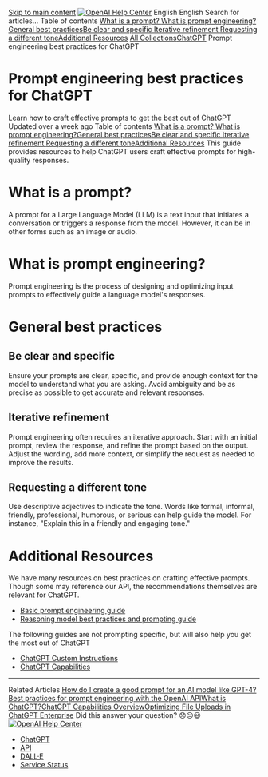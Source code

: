 [Skip to main content](https://help.openai.com/en/articles/10032626-prompt-engineering-best-practices-for-chatgpt#main-content)
[![OpenAI Help Center](https://downloads.intercomcdn.com/i/o/dgkjq2bp/634565/1e1c8a3b004a549e3877312a2d37/1a6c6bf4ec4bdd937e8e4e50307f7c20.png)](https://help.openai.com/en/)
English
English
Search for articles...
Table of contents
[What is a prompt? ](https://help.openai.com/en/articles/10032626-prompt-engineering-best-practices-for-chatgpt#h_2592ef3a3e)[What is prompt engineering?](https://help.openai.com/en/articles/10032626-prompt-engineering-best-practices-for-chatgpt#h_13d6e510ca)[General best practices](https://help.openai.com/en/articles/10032626-prompt-engineering-best-practices-for-chatgpt#h_855976ad4e)[Be clear and specific ](https://help.openai.com/en/articles/10032626-prompt-engineering-best-practices-for-chatgpt#h_b06f54da89)[Iterative refinement ](https://help.openai.com/en/articles/10032626-prompt-engineering-best-practices-for-chatgpt#h_066dec1179)[Requesting a different tone](https://help.openai.com/en/articles/10032626-prompt-engineering-best-practices-for-chatgpt#h_2ec48ddf95)[Additional Resources](https://help.openai.com/en/articles/10032626-prompt-engineering-best-practices-for-chatgpt#h_3d96294cb1)
[All Collections](https://help.openai.com/en/)[ChatGPT](https://help.openai.com/en/collections/3742473-chatgpt)
Prompt engineering best practices for ChatGPT
# Prompt engineering best practices for ChatGPT
Learn how to craft effective prompts to get the best out of ChatGPT
Updated over a week ago
Table of contents
[What is a prompt? ](https://help.openai.com/en/articles/10032626-prompt-engineering-best-practices-for-chatgpt#h_2592ef3a3e)[What is prompt engineering?](https://help.openai.com/en/articles/10032626-prompt-engineering-best-practices-for-chatgpt#h_13d6e510ca)[General best practices](https://help.openai.com/en/articles/10032626-prompt-engineering-best-practices-for-chatgpt#h_855976ad4e)[Be clear and specific ](https://help.openai.com/en/articles/10032626-prompt-engineering-best-practices-for-chatgpt#h_b06f54da89)[Iterative refinement ](https://help.openai.com/en/articles/10032626-prompt-engineering-best-practices-for-chatgpt#h_066dec1179)[Requesting a different tone](https://help.openai.com/en/articles/10032626-prompt-engineering-best-practices-for-chatgpt#h_2ec48ddf95)[Additional Resources](https://help.openai.com/en/articles/10032626-prompt-engineering-best-practices-for-chatgpt#h_3d96294cb1)
This guide provides resources to help ChatGPT users craft effective prompts for high-quality responses.
# What is a prompt? 
A prompt for a Large Language Model (LLM) is a text input that initiates a conversation or triggers a response from the model. However, it can be in other forms such as an image or audio.
# What is prompt engineering?
Prompt engineering is the process of designing and optimizing input prompts to effectively guide a language model's responses.
# General best practices
## Be clear and specific 
Ensure your prompts are clear, specific, and provide enough context for the model to understand what you are asking. Avoid ambiguity and be as precise as possible to get accurate and relevant responses.
## Iterative refinement 
Prompt engineering often requires an iterative approach. Start with an initial prompt, review the response, and refine the prompt based on the output. Adjust the wording, add more context, or simplify the request as needed to improve the results.
## Requesting a different tone
Use descriptive adjectives to indicate the tone. Words like formal, informal, friendly, professional, humorous, or serious can help guide the model. For instance, "Explain this in a friendly and engaging tone."
# Additional Resources
We have many resources on best practices on crafting effective prompts. Though some may reference our API, the recommendations themselves are relevant for ChatGPT.
  * [Basic prompt engineering guide](https://platform.openai.com/docs/guides/text?api-mode=chat#prompt-engineering)
  * [Reasoning model best practices and prompting guide](https://platform.openai.com/docs/guides/reasoning-best-practices)


The following guides are not prompting specific, but will also help you get the most out of ChatGPT
  * [ChatGPT Custom Instructions](https://help.openai.com/en/articles/8096356-custom-instructions-for-chatgpt)
  * [ChatGPT Capabilities](https://help.openai.com/en/articles/9260256-chatgpt-capabilities-overview)


* * *
Related Articles
[How do I create a good prompt for an AI model like GPT-4?](https://help.openai.com/en/articles/4936848-how-do-i-create-a-good-prompt-for-an-ai-model-like-gpt-4)[Best practices for prompt engineering with the OpenAI API](https://help.openai.com/en/articles/6654000-best-practices-for-prompt-engineering-with-the-openai-api)[What is ChatGPT?](https://help.openai.com/en/articles/6783457-what-is-chatgpt)[ChatGPT Capabilities Overview](https://help.openai.com/en/articles/9260256-chatgpt-capabilities-overview)[Optimizing File Uploads in ChatGPT Enterprise](https://help.openai.com/en/articles/10029836-optimizing-file-uploads-in-chatgpt-enterprise)
Did this answer your question?
😞😐😃
[![OpenAI Help Center](https://downloads.intercomcdn.com/i/o/dgkjq2bp/634660/1a6c9bba95ccdf64b73cfa5d0c2d/d2bbe808570b84e72554b39c3e18b71e.png)](https://help.openai.com/en/)
  * [ChatGPT](https://chat.openai.com)
  * [API](https://platform.openai.com/docs/introduction)
  * [DALL·E](https://labs.openai.com/)
  * [Service Status](https://status.openai.com)
